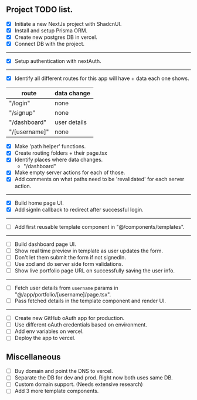 ## Project TODO list.

- [x] Initiate a new NextJs project with ShadcnUI.
- [x] Install and setup Prisma ORM.
- [x] Create new postgres DB in vercel.
- [x] Connect DB with the project.

---

- [x] Setup authentication with nextAuth.

---

- [x] Identify all different routes for this app will have + data each one shows.

| route         | data change  |
| ------------- | ------------ |
| "/login"      | none         |
| "/signup"     | none         |
| "/dashboard"  | user details |
| "/[username]" | none         |

- [x] Make 'path helper' functions.
- [x] Create routing folders + their page.tsx
- [x] Identify places where data changes.
  - "/dashboard"
- [x] Make empty server actions for each of those.
- [x] Add comments on what paths need to be 'revalidated' for each server action.

---

- [x] Build home page UI.
- [x] Add signIn callback to redirect after successful login.

---

- [ ] Add first reusable template component in "@/components/templates".

---

- [ ] Build dashboard page UI.
- [ ] Show real time preview in template as user updates the form.
- [ ] Don't let them submit the form if not signedIn.
- [ ] Use zod and do server side form validations.
- [ ] Show live portfolio page URL on successfully saving the user info.

---

- [ ] Fetch user details from `username` params in "@/app/portfolio/[username]/page.tsx".
- [ ] Pass fetched details in the template component and render UI.

---

- [ ] Create new GitHub oAuth app for production.
- [ ] Use different oAuth credentials based on environment.
- [ ] Add env variables on vercel.
- [ ] Deploy the app to vercel.

## Miscellaneous

- [ ] Buy domain and point the DNS to vercel.
- [ ] Separate the DB for dev and prod. Right now both uses same DB.
- [ ] Custom domain support. (Needs extensive research)
- [ ] Add 3 more template components.
